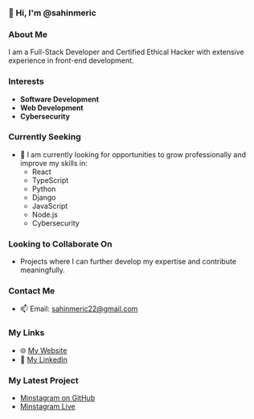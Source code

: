 ### 👋 Hi, I'm @sahinmeric

### About Me
I am a Full-Stack Developer and Certified Ethical Hacker with extensive experience in front-end development.

### Interests
- **Software Development**
- **Web Development**
- **Cybersecurity**

### Currently Seeking
- 🌱 I am currently looking for opportunities to grow professionally and improve my skills in:
  - React
  - TypeScript
  - Python
  - Django
  - JavaScript
  - Node.js
  - Cybersecurity

### Looking to Collaborate On
- Projects where I can further develop my expertise and contribute meaningfully.

### Contact Me
- 📫 Email: sahinmeric22@gmail.com

### My Links
- 🌐 [My Website](https://www.sahinmeric.com)
- 🔗 [My LinkedIn](https://linkedin.com/in/sahinmeric)

### My Latest Project
- [Minstagram on GitHub](https://github.com/sahinmeric/minstagram)
- [Minstagram Live](https://minstagram1.web.app/)
